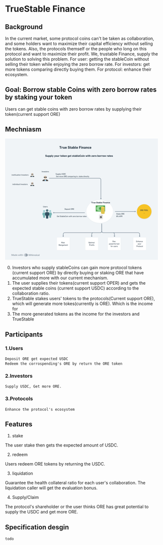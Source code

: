 # TrueStable Finance

## Background

In the current market, some protocol coins can't be taken as collaboration, and some holders want to maximize their capital efficiency without selling the tokens.
Also, the protocols themself or the people who long on this protocol and want to maximize their profit.
We, trustable Finance, supply the solution to solving this problem.
For user: getting the stableCoin without selling their token while enjoying the zero borrow rate.
For investors: get more tokens comparing directly buying them.
For protocol: enhance their ecosystem.

## Goal: Borrow stable Coins with zero borrow rates by staking your token

Users can get stable coins with zero borrow rates by supplying their token(current support ORE)

## Mechniasm

![Diagram](diagram.png)

0. Investors who supply stableCoins can gain more protocol tokens (current support ORE) by directly buying or staking ORE that have accumulated more with our current mechanism.
1. The user supplies their tokens(current support OPER) and gets the expected stable coins (current support USDC) according to the collaboration ratio.
2. TrueStable stakes users' tokens to the protocols(Current support ORE), which will generate more tokes(currently is ORE). Which is the income for
3. The more generated tokens as the income for the investors and TrueStable

## Participants

### 1.Users

    Deposit ORE get expected USDC
    Redeem the corrospending's ORE by return the ORE token

### 2.Investors

    Supply USDC, Get more ORE.

### 3.Protocols

    Enhance the protocol's ecosystem

## Features

1. stake

The user stake then gets the expected amount of USDC.

2. redeem

Users redeem ORE tokens by returning the USDC.

3. liquidation

Guarantee the health collateral ratio for each user's collaboration.
The liquidation caller will get the evaluation bonus.

4. Supply/Claim

The protocol's shareholder or the user thinks ORE has great potential to supply the USDC and get more ORE.

## Specification desgin

    todo
